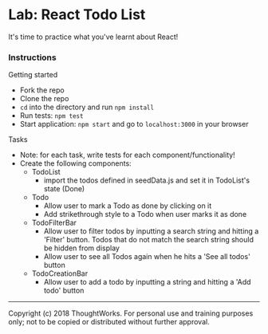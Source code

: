 # Lab: React Todo List

It's time to practice what you've learnt about React! 

### Instructions

Getting started
  - Fork the repo
  - Clone the repo
  - `cd` into the directory and run `npm install`
  - Run tests: `npm test`
  - Start application: `npm start` and go to `localhost:3000` in your browser

Tasks
  - Note: for each task, write tests for each component/functionality!
  - Create the following components:
    - TodoList
      - import the todos defined in seedData.js and set it in TodoList's state (Done)
    - Todo
      - Allow user to mark a Todo as done by clicking on it
      - Add strikethrough style to a Todo when user marks it as done
    - TodoFilterBar
      - Allow user to filter todos by inputting a search string and hitting a 'Filter' button. Todos that do not match the search string should be hidden from display
      - Allow user to see all Todos again when he hits a 'See all todos' button
    - TodoCreationBar
      - Allow user to add a todo by inputting a string and hitting a 'Add todo' button
  
  
---
Copyright (c) 2018 ThoughtWorks. For personal use and training purposes only; not to be copied or distributed without further approval.

